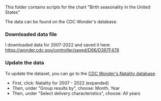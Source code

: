 This folder contains scripts for the chart "Birth seasonality in the United States"

The data can be found on the CDC Wonder's database.

### Downloaded data file

I downloaded data for 2007-2022 and saved it here: https://wonder.cdc.gov/controller/saved/D66/D387F478

### Update the data

To update the dataset, you can go to the [CDC Wonder's Natality database](https://wonder.cdc.gov/natality.html).

- First, click: Natality for 2007 - 2022 (expanded)
- Then, under "Group results by", choose: Month, Year
- Then, under "Select delivery characteristics", choose: All years
